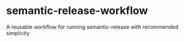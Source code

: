 # semantic-release-workflow
A reusable workflow for running semantic-release with recommended simplicity
